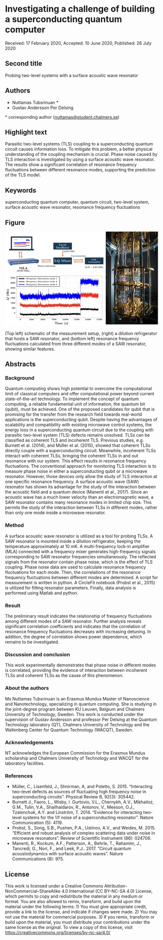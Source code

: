 # Investigating a challenge of building a superconducting quantum computer

Received: 17 February 2020, Accepted: 10 June 2020, Published: 26 July 2020

## Second title

Probing two-level systems with a surface acoustic wave resonator

## Authors

- Nuttamas Tubsrinuan \*
- Gustav Andersson Per Delsing 

\* corresponding author (nuttamas@student.chalmers.se)

## Highlight text

Parasitic two-level systems (TLS) coupling to a superconducting quantum circuit causes information loss. To mitigate this problem, a better physical understanding of the coupling mechanism is crucial. Phase noise caused by TLS interaction is investigated by using a surface acoustic wave resonator. The results show a significant correlation of resonance frequency fluctuations between different resonance modes, supporting the prediction of the TLS model.

## Keywords

superconducting quantum computer, quantum circuit, two-level system, surface acoustic wave resonator, resonance frequency fluctuations

## Figure

![Figure 08](../figures/08_figure.jpg)

(Top left) schematic of the measurement setup, (right) a dilution refrigerator that hosts a SAW resonator, and (bottom left) resonance frequency fluctuations calculated from three different modes of a SAW resonator, showing similar features.

## Abstracts

### Background

Quantum computing shows high potential to overcome the computational limit of classical computers and offer computational power beyond current state-of-the-art technology. To implement the concept of quantum computing, a reliable fundamental unit of information, the quantum bit (qubit), must be achieved. One of the proposed candidates for qubit that is promising for the transfer from the research field towards real-world applications is the superconducting qubit. Despite having the advantages of scalability and compatibility with existing microwave control systems, the energy loss in a superconducting quantum circuit due to the coupling with parasitic two-level system (TLS) defects remains unsolved. 
TLSs can be classified as coherent TLS and incoherent TLS. Previous studies, e.g. Burnett et al. (2014), and Müller et al. (2015), showed that coherent TLSs directly couple with a superconducting circuit. Meanwhile, incoherent TLSs interact with coherent TLSs, bringing the coherent TLSs in and out resonance with our system. This effect results in resonance frequency fluctuations. The conventional approach for monitoring TLS interaction is to measure phase noise in either a superconducting qubit or a microwave resonator. However, those devices only allow the study of TLS interaction at one specific resonance frequency. 
A surface acoustic wave (SAW) resonator has shown its advantage for the study of the interaction between the acoustic field and a quantum device (Manenti et al., 2017). Since an acoustic wave has a much lower velocity than an electromagnetic wave, a SAW resonator contains many resonance modes in limited chip size. This permits the study of the interaction between TLSs in different modes, rather than only one mode inside a microwave resonator. 

### Method

A surface acoustic wave resonator is utilized as a tool for probing TLSs. A SAW resonator is mounted inside a dilution refrigerator, keeping the temperature approximately at 10 mK. A multi-frequency lock-in amplifier (MLA) connected with a frequency mixer generates high-frequency signals corresponding to SAW resonator frequencies simultaneously. The reflected signals from the resonator contain phase noise, which is the effect of TLS coupling. Phase noise data are used to calculate resonance frequency fluctuations for each mode. Then, the correlations of the resonance frequency fluctuations between different modes are determined.
A script for measurement is written in python. A CircleFit notebook (Probst et al., 2015) is utilized for fitting resonator parameters. Finally, data analysis is performed using Matlab and python.
 
### Result

The preliminary result indicates the relationship of frequency fluctuations among different modes of a SAW resonator. Further analysis reveals significant correlation coefficients and indicates that the correlation of resonance frequency fluctuations decreases with increasing detuning. In addition, the degree of correlation shows power dependence, which remains to be investigated.

### Discussion and conclusion

This work experimentally demonstrates that phase noise in different modes is correlated, providing the evidence of interaction between incoherent TLSs and coherent TLSs as the cause of this phenomenon.

### About the authors

Ms Nuttamas Tubsrinuan is an Erasmus Mundus Master of Nanoscience and Nanotechnology, specializing in quantum computing. She is studying in the joint-degree program between KU Leuven, Belgium and Chalmers University of Technology, Sweden. This work is conducted under the supervision of Gustav Andersson and professor Per Delsing at the Quantum Technology laboratory (QT), Chalmers University of Technology and the Wallenberg Center for Quantum Technology (WACQT), Sweden.

### Acknowledgements

NT acknowledges the European Commission for the Erasmus Mundus scholarship and Chalmers University of Technology and WACQT for the laboratory facilities.

### References

- Müller, C., Lisenfeld, J., Shnirman, A, and Poletto, S. 2015. “Interacting two-level defects as sources of fluctuating high frequency noise in superconducting circuits”. Physical Review B, 92(3): 305442.
- Burnett J., Faoro, L., Wisby, I. Gurtovio, V.L., Chernykh, A.V., Mikhailoz, G.M., Tulin, V.A., Shailhaidarov,  R., Antonov, V., Meeson, O.J., Tzalenchuk, A.Y. and Linström, T. 2014. 
“Evidence for interacting two-level systems for the 1/f noise of a superconducting 
resonator”. Nature Communication (5): 4119.
- Probst, S., Song, S.B., Pushen, P.A., Ustinov, A.V., and Weides, M. 2015. “Efficient and robust analysis of complex scattering data under noise in microwave resonators”. Review of Scientific Instrument (86): 024706.
- Manenti, R., Kockum, A.F., Patterson, A., Behrle, T., Rahamim, J., Tancredi, G., Nori, F., and Leek, P.J.. 2017. “Circuit quantum acoustodynamics with surface acoustic waves”. Nature 
Communications (8): 975.

## License

This work is licensed under a Creative Commons Attribution-NonCommercial-ShareAlike 4.0 International (CC BY-NC-SA 4.0) License, which permits to copy and redistribute the material in any medium or format. You are also allowed to remix, transform, and build upon the material under the following terms: 1) You must give appropriate credit, provide a link to the license, and indicate if changes were made. 2) You may not use the material for commercial purposes. 3) If you remix, transform or build upon the material, you must distribute your contributions under the same license as the original. To view a copy of this license, visit https://creativecommons.org/licenses/by-nc-sa/4.0/
